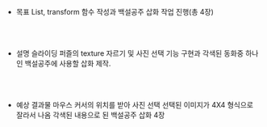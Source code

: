 - 목표
List, transform 함수 작성과 백설공주 삽화 작업 진행(총 4장)

<br><br>

- 설명
슬라이딩 퍼즐의 texture 자르기 및 사진 선택 기능 구현과 각색된 동화중 하나인 백설공주에 사용할 삽화 제작.

<br><br>

- 예상 결과물
마우스 커서의 위치를 받아 사진 선택
선택된 이미지가 4X4 형식으로 잘라서 나옴
각색된 내용으로 된 백설공주 삽화 4장
